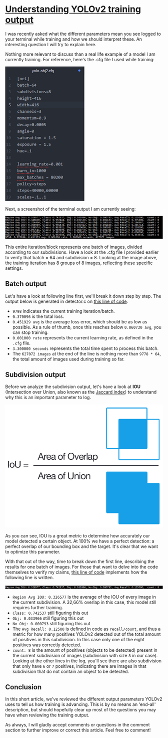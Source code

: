 # [Understanding YOLOv2 training output][source]

I was recently asked what the different parameters mean you see logged to your terminal while training and how we should interpret these. An interesting question I will try to explain here.

Nothing more relevant to discuss than a real life example of a model I am currently training. For reference, here's the .cfg file I used while training:

![config.png]

Next, a screenshot of the terminal output I am currently seeing:

![Untitled-1.png]

This entire iteration/block represents one batch of images, divided according to our subdivisions. Have a look at the .cfg file I provided earlier to verify that batch = 64 and subdivision = 8. Looking at the image above, the training iteration has 8 groups of 8 images, reflecting these specific settings.

## Batch output

Let's have a look at following line first, we'll break it down step by step. The output below is generated in detector.c on [this line of code](https://github.com/pjreddie/darknet/blob/56d69e73aba37283ea7b9726b81afd2f79cd1134/examples/detector.c#L136).

- `9798` indicates the current training iteration/batch.
- `0.370096` is the total loss.
- `0.451929 avg` is the average loss error, which should be as low as possible. As a rule of thumb, once this reaches below `0.060730 avg`, you can stop training.
- `0.001000 rate` represents the current learning rate, as defined in the `.cfg` file.
- `3.300000 seconds` represents the total time spent to process this batch.
- The `627072 images` at the end of the line is nothing more than `9778 * 64`, the total amount of images used during training so far.

## Subdivision output

Before we analyze the subdivision output, let's have a look at **IOU** (Intersection over Union, also known as the [Jaccard index]) to understand why this is an important parameter to log.

![Intersection_over_Union_-_visual_equation-1.png]

As you can see, IOU is a great metric to determine how accurately our model detected a certain object. At 100% we have a perfect detection: a perfect overlap of our bounding box and the target. It's clear that we want to optimize this parameter.

With that out of the way, time to break down the first line, describing the results for one batch of images. For those that want to delve into the code themselves to verify my claims, [this line of code](https://github.com/pjreddie/darknet/blob/56d69e73aba37283ea7b9726b81afd2f79cd1134/src/region_layer.c#L306) implements how the following line is written.

![firstLine.png]

- `Region Avg IOU: 0.326577` is the average of the IOU of every image in the current subdivision. A 32,66% overlap in this case, this model still requires further training.
- `Class: 0.742537` still figuring this out
- `Obj: 0.033966` still figuring this out
- `No Obj: 0.000793` still figuring this out
- The `Avg Recall: 0.12500` is defined in code as `recall/count`, and thus a metric for how many positives YOLOv2 detected out of the total amount of positives in this subdivision. In this case only one of the eight positives was correctly detected.
- `count: 8` is the amount of positives (objects to be detected) present in the current subdivision of images (subdivision with size `8` in our case). Looking at the other lines in the log, you'll see there are also subdivision that only have `6` or `7` positives, indicating there are images in that subdivision that do not contain an object to be detected.

## Conclusion

In this short article, we've reviewed the different output parameters YOLOv2 uses to tell us how training is advancing. This is by no means an 'end-all' description, but should hopefully clear up most of the questions you may have when reviewing the training output.

As always, I will gladly accept comments or questions in the comment section to further improve or correct this article. Feel free to comment!




[source]: https://timebutt.github.io/static/understanding-yolov2-training-output/
[Jaccard index]: https://en.wikipedia.org/wiki/Jaccard_index


[config.png]: img/config.png
[Untitled-1.png]: img/Untitled-1.png
[Intersection_over_Union_-_visual_equation-1.png]: ../img/Intersection_over_Union_-_visual_equation-1.png
[firstLine.png]: img/firstLine.png

